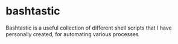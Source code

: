 # bashtastic
Bashtastic is a useful collection of different shell scripts that I have personally created, for automating various processes
